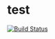 # test
[![Build Status](https://travis-ci.org/zhanjiangxin/test.svg?branch=master)](https://travis-ci.org/zhanjiangxin/test.svg?branch=master)
